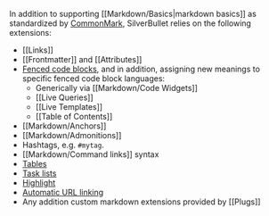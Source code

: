 In addition to supporting [[Markdown/Basics|markdown basics]] as standardized by [CommonMark](https://commonmark.org/), SilverBullet relies on the following extensions:

* [[Links]]
* [[Frontmatter]] and [[Attributes]]
* [Fenced code blocks](https://www.markdownguide.org/extended-syntax/#fenced-code-blocks), and in addition, assigning new meanings to specific fenced code block languages:
    * Generically via [[Markdown/Code Widgets]]
    * [[Live Queries]]
    * [[Live Templates]]
    * [[Table of Contents]]
* [[Markdown/Anchors]]
* [[Markdown/Admonitions]]
* Hashtags, e.g. `#mytag`.
* [[Markdown/Command links]] syntax
* [Tables](https://www.markdownguide.org/extended-syntax/#tables)
* [Task lists](https://www.markdownguide.org/extended-syntax/#task-lists)
* [Highlight](https://www.markdownguide.org/extended-syntax/#highlight)
* [Automatic URL linking](https://www.markdownguide.org/extended-syntax/#automatic-url-linking)
* Any addition custom markdown extensions provided by [[Plugs]]
